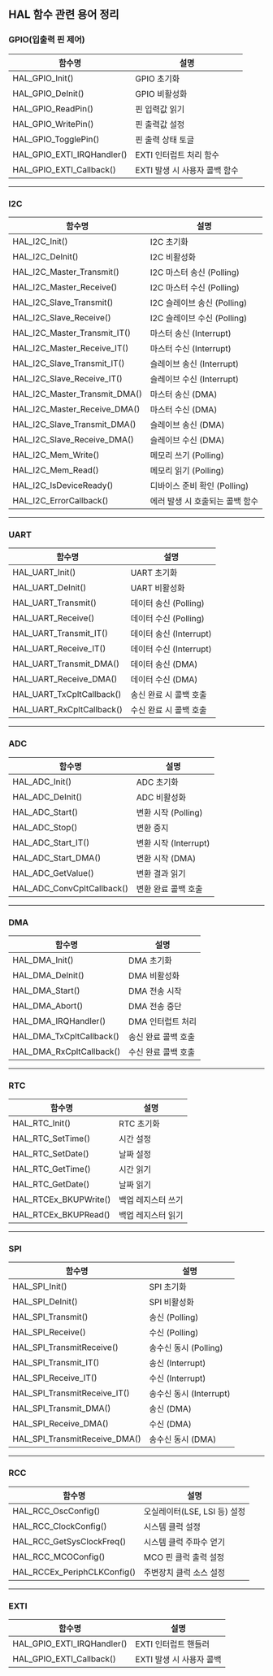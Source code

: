 ## HAL 함수 관련 용어 정리

### GPIO(입출력 핀 제어)
함수명 | 설명
--|--
HAL_GPIO_Init() | GPIO 초기화
HAL_GPIO_DeInit() | GPIO 비활성화
HAL_GPIO_ReadPin() | 핀 입력값 읽기
HAL_GPIO_WritePin() | 핀 출력값 설정
HAL_GPIO_TogglePin() | 핀 출력 상태 토글
HAL_GPIO_EXTI_IRQHandler() | EXTI 인터럽트 처리 함수
HAL_GPIO_EXTI_Callback() | EXTI 발생 시 사용자 콜백 함수
***

### I2C
함수명 | 설명
--|--
HAL_I2C_Init() | I2C 초기화
HAL_I2C_DeInit() | I2C 비활성화
HAL_I2C_Master_Transmit() | I2C 마스터 송신 (Polling)
HAL_I2C_Master_Receive() | I2C 마스터 수신 (Polling)
HAL_I2C_Slave_Transmit() | I2C 슬레이브 송신 (Polling)
HAL_I2C_Slave_Receive() | I2C 슬레이브 수신 (Polling)
HAL_I2C_Master_Transmit_IT() | 마스터 송신 (Interrupt)
HAL_I2C_Master_Receive_IT() | 마스터 수신 (Interrupt)
HAL_I2C_Slave_Transmit_IT() | 슬레이브 송신 (Interrupt)
HAL_I2C_Slave_Receive_IT() | 슬레이브 수신 (Interrupt)
HAL_I2C_Master_Transmit_DMA() | 마스터 송신 (DMA)
HAL_I2C_Master_Receive_DMA() | 마스터 수신 (DMA)
HAL_I2C_Slave_Transmit_DMA() | 슬레이브 송신 (DMA)
HAL_I2C_Slave_Receive_DMA() | 슬레이브 수신 (DMA)
HAL_I2C_Mem_Write() | 메모리 쓰기 (Polling)
HAL_I2C_Mem_Read() | 메모리 읽기 (Polling)
HAL_I2C_IsDeviceReady() | 디바이스 준비 확인 (Polling)
HAL_I2C_ErrorCallback() | 에러 발생 시 호출되는 콜백 함수
***

### UART
함수명 | 설명
--|--
HAL_UART_Init() | UART 초기화
HAL_UART_DeInit() | UART 비활성화
HAL_UART_Transmit() | 데이터 송신 (Polling)
HAL_UART_Receive() | 데이터 수신 (Polling)
HAL_UART_Transmit_IT() | 데이터 송신 (Interrupt)
HAL_UART_Receive_IT() | 데이터 수신 (Interrupt)
HAL_UART_Transmit_DMA() | 데이터 송신 (DMA)
HAL_UART_Receive_DMA() | 데이터 수신 (DMA)
HAL_UART_TxCpltCallback() | 송신 완료 시 콜백 호출
HAL_UART_RxCpltCallback() | 수신 완료 시 콜백 호출
***

### ADC
함수명 | 설명
--|--
HAL_ADC_Init() | ADC 초기화
HAL_ADC_DeInit() | ADC 비활성화
HAL_ADC_Start() | 변환 시작 (Polling)
HAL_ADC_Stop() | 변환 중지
HAL_ADC_Start_IT() | 변환 시작 (Interrupt)
HAL_ADC_Start_DMA() | 변환 시작 (DMA)
HAL_ADC_GetValue() | 변환 결과 읽기
HAL_ADC_ConvCpltCallback() | 변환 완료 콜백 호출
***

### DMA
함수명 | 설명
--|--
HAL_DMA_Init() | DMA 초기화
HAL_DMA_DeInit() | DMA 비활성화
HAL_DMA_Start() | DMA 전송 시작
HAL_DMA_Abort() | DMA 전송 중단
HAL_DMA_IRQHandler() | DMA 인터럽트 처리
HAL_DMA_TxCpltCallback() | 송신 완료 콜백 호출
HAL_DMA_RxCpltCallback() | 수신 완료 콜백 호출
***

### RTC
함수명 | 설명
--|--
HAL_RTC_Init() | RTC 초기화
HAL_RTC_SetTime() | 시간 설정
HAL_RTC_SetDate() | 날짜 설정
HAL_RTC_GetTime() | 시간 읽기
HAL_RTC_GetDate() | 날짜 읽기
HAL_RTCEx_BKUPWrite() | 백업 레지스터 쓰기
HAL_RTCEx_BKUPRead() | 백업 레지스터 읽기
***

### SPI
함수명 | 설명
--|--
HAL_SPI_Init() | SPI 초기화
HAL_SPI_DeInit() | SPI 비활성화
HAL_SPI_Transmit() | 송신 (Polling)
HAL_SPI_Receive() | 수신 (Polling)
HAL_SPI_TransmitReceive() | 송수신 동시 (Polling)
HAL_SPI_Transmit_IT() | 송신 (Interrupt)
HAL_SPI_Receive_IT() | 수신 (Interrupt)
HAL_SPI_TransmitReceive_IT() | 송수신 동시 (Interrupt)
HAL_SPI_Transmit_DMA() | 송신 (DMA)
HAL_SPI_Receive_DMA() | 수신 (DMA)
HAL_SPI_TransmitReceive_DMA() | 송수신 동시 (DMA)
***

### RCC
함수명 | 설명
--|--
HAL_RCC_OscConfig() | 오실레이터(LSE, LSI 등) 설정
HAL_RCC_ClockConfig() | 시스템 클럭 설정
HAL_RCC_GetSysClockFreq() | 시스템 클럭 주파수 얻기
HAL_RCC_MCOConfig() | MCO 핀 클럭 출력 설정
HAL_RCCEx_PeriphCLKConfig() | 주변장치 클럭 소스 설정
***

### EXTI
함수명 | 설명
--|--
HAL_GPIO_EXTI_IRQHandler() | EXTI 인터럽트 핸들러
HAL_GPIO_EXTI_Callback() | EXTI 발생 시 사용자 콜백

